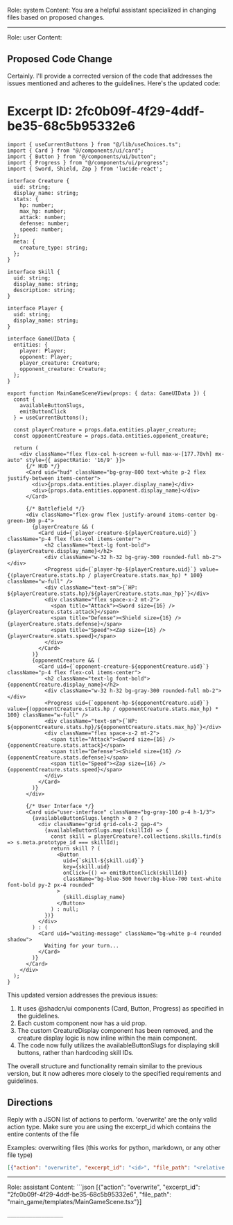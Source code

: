Role: system
Content: You are a helpful assistant specialized in changing files based on proposed changes.
__________________
Role: user
Content: 
## Proposed Code Change
Certainly. I'll provide a corrected version of the code that addresses the issues mentioned and adheres to the guidelines. Here's the updated code:

# Excerpt ID: 2fc0b09f-4f29-4ddf-be35-68c5b95332e6
```tsx main_game/templates/MainGameScene.tsx
import { useCurrentButtons } from "@/lib/useChoices.ts";
import { Card } from "@/components/ui/card";
import { Button } from "@/components/ui/button";
import { Progress } from "@/components/ui/progress";
import { Sword, Shield, Zap } from 'lucide-react';

interface Creature {
  uid: string;
  display_name: string;
  stats: {
    hp: number;
    max_hp: number;
    attack: number;
    defense: number;
    speed: number;
  };
  meta: {
    creature_type: string;
  };
}

interface Skill {
  uid: string;
  display_name: string;
  description: string;
}

interface Player {
  uid: string;
  display_name: string;
}

interface GameUIData {
  entities: {
    player: Player;
    opponent: Player;
    player_creature: Creature;
    opponent_creature: Creature;
  };
}

export function MainGameSceneView(props: { data: GameUIData }) {
  const {
    availableButtonSlugs,
    emitButtonClick
  } = useCurrentButtons();

  const playerCreature = props.data.entities.player_creature;
  const opponentCreature = props.data.entities.opponent_creature;

  return (
    <div className="flex flex-col h-screen w-full max-w-[177.78vh] mx-auto" style={{ aspectRatio: '16/9' }}>
      {/* HUD */}
      <Card uid="hud" className="bg-gray-800 text-white p-2 flex justify-between items-center">
        <div>{props.data.entities.player.display_name}</div>
        <div>{props.data.entities.opponent.display_name}</div>
      </Card>

      {/* Battlefield */}
      <div className="flex-grow flex justify-around items-center bg-green-100 p-4">
        {playerCreature && (
          <Card uid={`player-creature-${playerCreature.uid}`} className="p-4 flex flex-col items-center">
            <h2 className="text-lg font-bold">{playerCreature.display_name}</h2>
            <div className="w-32 h-32 bg-gray-300 rounded-full mb-2"></div>
            <Progress uid={`player-hp-${playerCreature.uid}`} value={(playerCreature.stats.hp / playerCreature.stats.max_hp) * 100} className="w-full" />
            <div className="text-sm">{`HP: ${playerCreature.stats.hp}/${playerCreature.stats.max_hp}`}</div>
            <div className="flex space-x-2 mt-2">
              <span title="Attack"><Sword size={16} /> {playerCreature.stats.attack}</span>
              <span title="Defense"><Shield size={16} /> {playerCreature.stats.defense}</span>
              <span title="Speed"><Zap size={16} /> {playerCreature.stats.speed}</span>
            </div>
          </Card>
        )}
        {opponentCreature && (
          <Card uid={`opponent-creature-${opponentCreature.uid}`} className="p-4 flex flex-col items-center">
            <h2 className="text-lg font-bold">{opponentCreature.display_name}</h2>
            <div className="w-32 h-32 bg-gray-300 rounded-full mb-2"></div>
            <Progress uid={`opponent-hp-${opponentCreature.uid}`} value={(opponentCreature.stats.hp / opponentCreature.stats.max_hp) * 100} className="w-full" />
            <div className="text-sm">{`HP: ${opponentCreature.stats.hp}/${opponentCreature.stats.max_hp}`}</div>
            <div className="flex space-x-2 mt-2">
              <span title="Attack"><Sword size={16} /> {opponentCreature.stats.attack}</span>
              <span title="Defense"><Shield size={16} /> {opponentCreature.stats.defense}</span>
              <span title="Speed"><Zap size={16} /> {opponentCreature.stats.speed}</span>
            </div>
          </Card>
        )}
      </div>

      {/* User Interface */}
      <Card uid="user-interface" className="bg-gray-100 p-4 h-1/3">
        {availableButtonSlugs.length > 0 ? (
          <div className="grid grid-cols-2 gap-4">
            {availableButtonSlugs.map((skillId) => {
              const skill = playerCreature?.collections.skills.find(s => s.meta.prototype_id === skillId);
              return skill ? (
                <Button
                  uid={`skill-${skill.uid}`}
                  key={skill.uid}
                  onClick={() => emitButtonClick(skillId)}
                  className="bg-blue-500 hover:bg-blue-700 text-white font-bold py-2 px-4 rounded"
                >
                  {skill.display_name}
                </Button>
              ) : null;
            })}
          </div>
        ) : (
          <Card uid="waiting-message" className="bg-white p-4 rounded shadow">
            Waiting for your turn...
          </Card>
        )}
      </Card>
    </div>
  );
}
```

This updated version addresses the previous issues:

1. It uses @shadcn/ui components (Card, Button, Progress) as specified in the guidelines.
2. Each custom component now has a uid prop.
3. The custom CreatureDisplay component has been removed, and the creature display logic is now inline within the main component.
4. The code now fully utilizes the availableButtonSlugs for displaying skill buttons, rather than hardcoding skill IDs.

The overall structure and functionality remain similar to the previous version, but it now adheres more closely to the specified requirements and guidelines.

## Directions
Reply with a JSON list of actions to perform. 'overwrite' are the only valid action type. 
Make sure you are using the excerpt_id which contains the entire contents of the file

Examples:
overwriting files (this works for python, markdown, or any other file type)
```json output_example1
[{"action": "overwrite", "excerpt_id": "<id>", "file_path": "<relative file path>"}]
```

__________________
Role: assistant
Content: ```json
[{"action": "overwrite", "excerpt_id": "2fc0b09f-4f29-4ddf-be35-68c5b95332e6", "file_path": "main_game/templates/MainGameScene.tsx"}]
```
__________________
